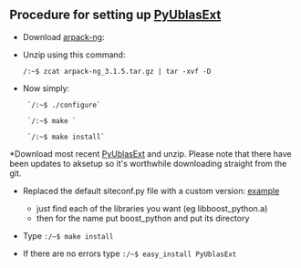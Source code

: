 ## Procedure for setting up [PyUblasExt](http://git.tiker.net/pyublasext.git/snapshot/a10af3278f2ebdf7d396644dafd681ab73000183.tar.gz)

* Download [arpack-ng](http://forge.scilab.org/index.php/p/arpack-ng/downloads/):

* Unzip using this command:

	`/:~$ zcat arpack-ng_3.1.5.tar.gz | tar -xvf -D`

* Now simply:
       
       `/:~$ ./configure`

       `/:~$ make `
       
       `/:~$ make install`

*Download most recent [PyUblasExt](http://git.tiker.net/pyublasext.git/snapshot/a10af3278f2ebdf7d396644dafd681ab73000183.tar.gz) and unzip. Please note that there have been updates to aksetup so it's worthwhile downloading straight from the git.

* Replaced the default siteconf.py file with a custom version: [example](https://github.com/strangeup/Quantum-Chaology/blob/master/Inducer-Bindings-Tests/siteconf.py)
	* just find each of the libraries you want (eg libboost_python.a)
	* then for the name put boost_python and put its directory

* Type `:/~$ make install`
* If there are no errors type `:/~$ easy_install PyUblasExt`  
